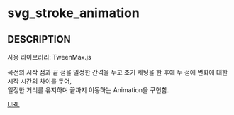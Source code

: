 # svg_stroke_animation

## DESCRIPTION

사용 라이브러리: TweenMax.js

곡선의 시작 점과 끝 점을 일정한 간격을 두고 초기 세팅을 한 후에 두 점에 변화에 대한 시작 시간의 차이를 두어,  
일정한 거리를 유지하며 끝까지 이동하는 Animation을 구현함.

[URL](https://kongbeoul.github.io/svg_stroke_animation/index.html)
